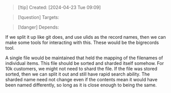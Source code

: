 
>[!tip] Created: [2024-04-23 Tue 09:09]

>[!question] Targets: 

>[!danger] Depends: 

If we split it up like git does, and use ulids as the record names, then we can make some tools for interacting with this.  These would be the bigrecords tool.

A single file would be maintained that held the mapping of the filenames of individual items.
This file should be sorted and sharded itself somehow.
For 10k customers, we might not need to shard the file.
If the file was stored sorted, then we can split it out and still have rapid search ability.
The sharded name need not change even if the contents mean it would have been named differently, so long as it is close enough to being the same.